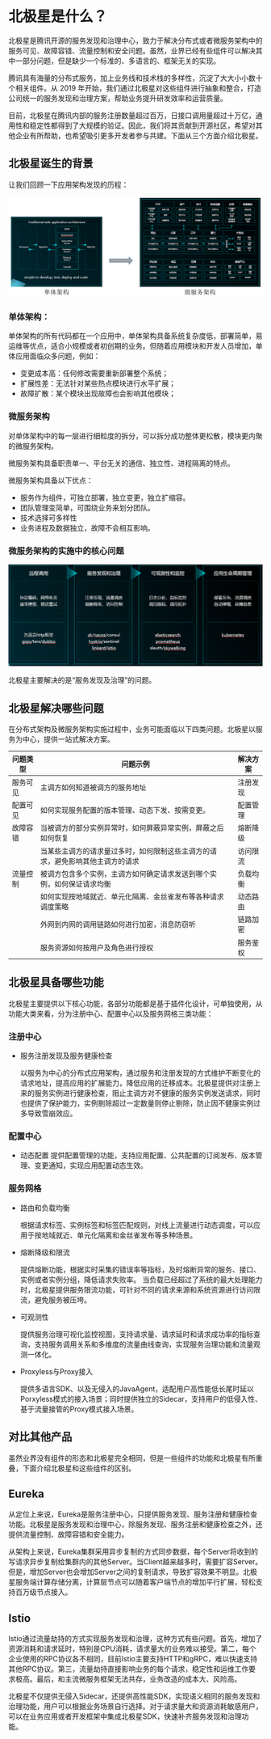# 北极星是什么？

北极星是腾讯开源的服务发现和治理中心，致力于解决分布式或者微服务架构中的服务可见、故障容错、流量控制和安全问题。虽然，业界已经有些组件可以解决其中一部分问题，但是缺少一个标准的、多语言的、框架无关的实现。

腾讯具有海量的分布式服务，加上业务线和技术栈的多样性，沉淀了大大小小数十个相关组件。从 2019 年开始，我们通过北极星对这些组件进行抽象和整合，打造公司统一的服务发现和治理方案，帮助业务提升研发效率和运营质量。

目前，北极星在腾讯内部的服务注册数量超过百万，日接口调用量超过十万亿，通用性和稳定性都得到了大规模的验证。因此，我们将其贡献到开源社区，希望对其他企业有所帮助，也希望吸引更多开发者参与共建。下面从三个方面介绍北极星。

## 北极星诞生的背景

让我们回顾一下应用架构发现的历程：

![](./图片/简介/单体到微服务.png)

### 单体架构：

单体架构的所有代码都在一个应用中，单体架构具备系统复杂度低，部署简单，易运维等优点，适合小规模或者初创期的业务。但随着应用模块和开发人员增加，单体应用面临众多问题，例如：

- 变更成本高：任何修改需要重新部署整个系统；
- 扩展性差：无法针对某些热点模块进行水平扩展；
- 故障扩散：某个模块出现故障也会影响其他模块；

### 微服务架构

对单体架构中的每一层进行细粒度的拆分，可以拆分成功整体更松散，模块更内聚的微服务架构。

微服务架构具备职责单一、平台无关的通信、独立性、进程隔离的特点。

微服务架构具备以下优点：

- 服务作为组件，可独立部署，独立变更，独立扩缩容。
- 团队管理变简单，可围绕业务来划分团队。
- 技术选择可多样性
- 业务进程及数据独立，故障不会相互影响。

### 微服务架构的实施中的核心问题

![](./图片/简介/微服务架构核心问题.png)

北极星主要解决的是“服务发现及治理”的问题。

## 北极星解决哪些问题

在分布式架构及微服务架构实施过程中，业务可能面临以下四类问题。北极星以服务为中心，提供一站式解决方案。

| 问题类型 | 问题示例                                                     | 解决方案 |
| -------- | ------------------------------------------------------------ | -------- |
| 服务可见 | 主调方如何知道被调方的服务地址                               | 注册发现 |
| 配置可见 | 如何实现服务配置的版本管理、动态下发、按需变更。             | 配置管理 |
| 故障容错 | 当被调方的部分实例异常时，如何屏蔽异常实例，屏蔽之后如何恢复 | 熔断降级 |
|          | 当某些主调方的请求量过多时，如何限制这些主调方的请求，避免影响其他主调方的请求 | 访问限流 |
| 流量控制 | 被调方包含多个实例，主调方如何确定请求发送到哪个实例，如何保证请求均衡 | 负载均衡 |
|          | 如何实现按地域就近、单元化隔离、金丝雀发布等各种请求调度策略 | 动态路由 |
|          | 外网到内网的调用链路如何进行加密，消息防窃听                 | 链路加密 |
|          | 服务资源如何按用户及角色进行授权                             | 服务鉴权 |

## 北极星具备哪些功能

北极星主要提供以下核心功能，各部分功能都是基于插件化设计，可单独使用，从功能大类来看，分为注册中心、配置中心以及服务网格三类功能：

### 注册中心

- 服务注册发现及服务健康检查

  以服务为中心的分布式应用架构，通过服务和注册发现的方式维护不断变化的请求地址，提高应用的扩展能力，降低应用的迁移成本。北极星提供对注册上来的服务实例进行健康检查，阻止主调方对不健康的服务实例发送请求，同时也提供了保护能力，实例剔除超过一定数量则停止剔除，防止因不健康实例过多导致雪崩效应。

### 配置中心

- 动态配置
  提供配置管理的功能，支持应用配置、公共配置的订阅发布、版本管理、变更通知，实现应用配置动态生效。

### 服务网格

- 路由和负载均衡
  
  根据请求标签、实例标签和标签匹配规则，对线上流量进行动态调度，可以应用于按地域就近、单元化隔离和金丝雀发布等多种场景。

- 熔断降级和限流
  
  提供熔断功能，根据实时采集的错误率等指标，及时熔断异常的服务、接口、实例或者实例分组，降低请求失败率。
  当负载已经超过了系统的最大处理能力时，北极星提供服务限流功能，可针对不同的请求来源和系统资源进行访问限流，避免服务被压垮。
  
- 可观测性
  
  提供服务治理可视化监控视图，支持请求量、请求延时和请求成功率的指标查询，支持服务调用关系和多维度的流量曲线查询，实现服务治理功能和流量观测一体化。
  
- Proxyless与Proxy接入

  提供多语言SDK、以及无侵入的JavaAgent，适配用户高性能低长尾时延以Porxyless模式的接入场景；同时提供独立的Sidecar，支持用户的低侵入性、基于流量接管的Proxy模式接入场景。

## 对比其他产品

虽然业界没有组件的形态和北极星完全相同，但是一些组件的功能和北极星有所重叠，下面介绍北极星和这些组件的区别。

## Eureka

从定位上来说，Eureka是服务注册中心，只提供服务发现、服务注册和健康检查功能。北极星是服务发现和治理中心，除服务发现、服务注册和健康检查之外，还提供流量控制、故障容错和安全能力。

从架构上来说，Eureka集群采用异步复制的方式同步数据，每个Server将收到的写请求异步复制给集群内的其他Server。当Client越来越多时，需要扩容Server。但是，增加Server也会增加Server之间的复制请求，导致扩容效果不明显。北极星服务端计算存储分离，计算层节点可以随着客户端节点的增加平行扩展，轻松支持百万级节点接入。

## Istio

Istio通过流量劫持的方式实现服务发现和治理，这种方式有些问题。首先，增加了资源消耗和请求延时，特别是CPU消耗，请求量大的业务难以接受。第二，每个企业使用的RPC协议各不相同，目前Istio主要支持HTTP和gRPC，难以快速支持其他RPC协议。第三，流量劫持直接影响业务的每个请求，稳定性和运维工作要求极高。最后，和主流微服务框架无法共存，业务改造的成本大、风险高。

北极星不仅提供无侵入Sidecar，还提供高性能SDK，实现语义相同的服务发现和治理功能，用户可以根据业务场景自行选择。对于请求量大和资源消耗敏感用户，可以在业务应用或者开发框架中集成北极星SDK，快速补齐服务发现和治理功能。